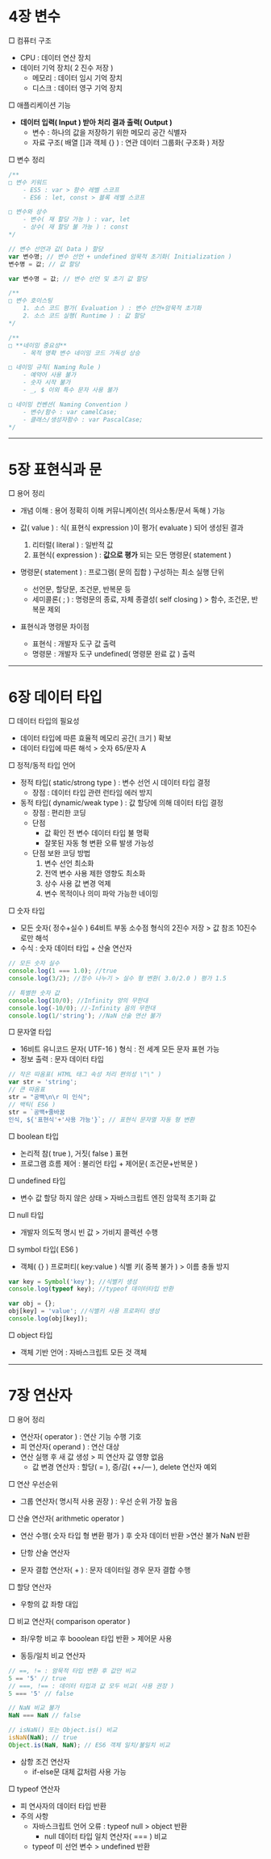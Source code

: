 # 4장 변수
□ 컴퓨터 구조
- CPU : 데이터 연산 장치
- 데이터 기억 장치( 2 진수 저장 )
    - 메모리 : 데이터 임시 기억 장치
    - 디스크 : 데이터 영구 기억 장치


□ 애플리케이션 기능
- **데이터 입력( Input ) 받아 처리 결과 출력( Output )**
    - 변수 : 하나의 값을 저장하기 위한 메모리 공간 식별자
    - 자료 구조( 배열 []과 객체 {} ) : 연관 데이터 그룹화( 구조화 ) 저장

□ 변수 정리

```jsx
/**
□ 변수 키워드
	- ES5 : var > 함수 레벨 스코프
	- ES6 : let, const > 블록 레벨 스코프

□ 변수와 상수
	- 변수( 재 할당 가능 ) : var, let
	- 상수( 재 할당 불 가능 ) : const
*/

// 변수 선언과 값( Data ) 할당
var 변수명; // 변수 선언 + undefined 암묵적 초기화( Initialization )
변수명 = 값; // 값 할당

var 변수명 = 값; // 변수 선언 및 초기 값 할당

/**
□ 변수 호이스팅
	1. 소스 코드 평가( Evaluation ) : 변수 선언+암묵적 초기화
	2. 소스 코드 실행( Runtime ) : 값 할당
*/

/**
□ **네이밍 중요성**
	- 목적 명확 변수 네이밍 코드 가독성 상승

□ 네이밍 규칙( Naming Rule )
	- 예약어 사용 불가
	- 숫자 시작 불가
	- _, $ 이외 특수 문자 사용 불가

□ 네이밍 컨벤션( Naming Convention )
	- 변수/함수 : var camelCase;
	- 클래스/생성자함수 : var PascalCase;
*/
```

---

# 5장 표현식과 문
□ 용어 정리

- 개념 이해 : 용어 정확히 이해 커뮤니케이션( 의사소통/문서 독해 ) 가능

- 값( value ) : 식( 표현식 expression )이 평가( evaluate ) 되어 생성된 결과
    1. 리터럴( literal ) : 일반적 값
    2. 표현식( expression ) : **값으로 평가** 되는 모든 명령문( statement )

- 명령문( statement ) : 프로그램( 문의 집합 ) 구성하는 최소 실행 단위
    - 선언문, 할당문, 조건문, 반복문 등
    - 세미콜론( ; ) : 명령문의 종료, 자체 종결성( self closing ) > 함수, 조건문, 반복문 제외

- 표현식과 명령문 차이점
    - 표현식 : 개발자 도구 값 출력
    - 명령문 : 개발자 도구 undefined( 명령문 완료 값 ) 출력

---

# 6장 데이터 타입
□ 데이터 타입의 필요성

- 데이터 타입에 따른 효율적 메모리 공간( 크기 ) 확보
- 데이터 타입에 따른 해석 > 숫자 65/문자 A

□ 정적/동적 타입 언어

- 정적 타입( static/strong type ) : 변수 선언 시 데이터 타입 결정
    - 장점 : 데이터 타입 관련 런타임 에러 방지
- 동적 타입( dynamic/weak type ) : 값 할당에 의해 데이터 타입 결정
    - 장점 : 편리한 코딩
    - 단점
        - 값 확인 전 변수 데이터 타입 불 명확
        - 잘못된 자동 형 변환 오류 발생 가능성
    - 단점 보완 코딩 방법
        1. 변수 선언 최소화
        2. 전역 변수 사용 제한 영향도 최소화
        3. 상수 사용 값 변경 억제
        4. 변수 목적이나 의미 파악 가능한 네이밍

□ 숫자 타입

- 모든 숫자( 정수+실수 ) 64비트 부동 소수점 형식의 2진수 저장 > 값 참조 10진수로만 해석
- 수식 : 숫자 데이터 타입 + 산술 연산자

```jsx
// 모든 숫자 실수
console.log(1 === 1.0); //true
console.log(3/2); //정수 나누기 > 실수 형 변환( 3.0/2.0 ) 평가 1.5

// 특별한 숫자 값
console.log(10/0); //Infinity 양의 무한대
console.log(-10/0); //-Infinity 음의 무한대
console.log(1/'string'); //NaN 산술 연산 불가
```

□ 문자열 타입

- 16비트 유니코드 문자( UTF-16 ) 형식 : 전 세계 모든 문자 표현 가능
- 정보 출력 : 문자 데이터 타입

```jsx
// 작은 따옴표( HTML 태그 속성 처리 편의성 \"\" )
var str = 'string'; 
// 큰 따옴표
str = "공백\n\r 미 인식"; 
// 백틱( ES6 )
str = `공백+줄바꿈
인식, ${'표현식'+'사용 가능'}`; // 표현식 문자열 자동 형 변환
```

□ boolean 타입

- 논리적 참( true ), 거짓( false ) 표현
- 프로그램 흐름 제어 : 불리언 타입 + 제어문( 조건문+반복문 )

□ undefined 타입

- 변수 값 할당 하지 않은 상태 > 자바스크립트 엔진 암묵적 초기화 값

□ null 타입

- 개발자 의도적 명시 빈 값 > 가비지 콜렉션 수행

□ symbol 타입( ES6 )

- 객체( {} ) 프로퍼티( key:value ) 식별 키( 중복 불가 ) > 이름 충돌 방지

```jsx
var key = Symbol('key'); //식별키 생성
console.log(typeof key); //typeof 데이터타입 반환

var obj = {};
obj[key] = 'value'; //식별키 사용 프로퍼티 생성
console.log(obj[key]);
```

□ object 타입

- 객체 기반 언어 : 자바스크립트 모든 것 객체

---

# 7장 연산자
□ 용어 정리

- 연산자( operator ) : 연산 기능 수행 기호
- 피 연산자( operand ) : 연산 대상
- 연산 실행 후 새 값 생성 > 피 연산자 값 영향 없음
    - 값 변경 연산자 : 할당( = ), 증/감( ++/— ), delete 연산자 예외

□ 연산 우선순위

- 그룹 연산자( 명시적 사용 권장 ) : 우선 순위 가장 높음



□ 산술 연산자( arithmetic operator )

- 연산 수행( 숫자 타입 형 변환 평가 ) 후 숫자 데이터 반환 >연산 불가 NaN 반환


- 단항 산술 연산자
- 문자 결합 연산자( + ) : 문자 데이터일 경우 문자 결합 수행


□ 할당 연산자

- 우항의 값 좌항 대입

□ 비교 연산자( comparison operator )

- 좌/우항 비교 후 booolean 타입 반환 > 제어문 사용

- 동등/일치 비교 연산자

```jsx
// ==, != : 암묵적 타입 변환 후 값만 비교
5 == '5' // true
// ===, !== : 데이터 타입과 값 모두 비교( 사용 권장 )
5 === '5' // false

// NaN 비교 불가
NaN === NaN // false

// isNaN() 또는 Object.is() 비교
isNaN(NaN); // true
Object.is(NaN, NaN); // ES6 객체 일치/불일치 비교
```

- 삼항 조건 연산자
    - if-else문 대체 값처럼 사용 가능

□ typeof 연산자

- 피 연사자의 데이터 타입 반환
- 주의 사항
    - 자바스크립트 언어 오류 : typeof null > object 반환
        - null 데이터 타입 일치 연산자( === ) 비교
    - typeof 미 선언 변수 > undefined 반환

